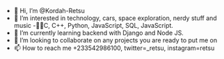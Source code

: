 - 👋 Hi, I’m @Kordah-Retsu
- 👀 I’m interested in technology, cars, space exploration, nerdy stuff and music
-👨‍💻C, C++, Python, JavaScript, SQL, JavaScript. 
- 🌱 I’m currently learning backend with Django and Node JS.
- 💞️ I’m looking to collaborate on any projects you are ready to put me on  
- 📫 How to reach me +233542986100, twitter=_retsu, instagram=retsu

<!---
Kordah-Retsu/Kordah-Retsu is a ✨ special ✨ repository because its `README.md` (this file) appears on your GitHub profile.
You can click the Preview link to take a look at your changes.
--->
